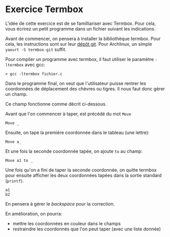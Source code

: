 # Exercice Termbox

L'idée de cette exercice est de se familliariser avec Termbox. Pour cela, vous écrirez un petit programme dans un fichier suivant les indications.

Avant de commencer, on pensera à installer la bibliothèque termbox. Pour cela, les instructions sont sur leur [dépôt git](https://github.com/nsf/termbox). Pour Archlinux, un simple `yaourt -S termbox-git` suffit.

Pour compiler un programme avec termbox, il faut utiliser le paramètre `-ltermbox` avec gcc:

```
> gcc -ltermbox fichier.c
```

Dans le programme final, on veut que l'utilisateur puisse rentrer les coordonnées de déplacement des chèvres ou tigres. Il nous faut donc gérer un champ.

Ce champ fonctionne comme décrit ci-dessous.

Avant que l'on commencer à taper, est précédé du mot `Move`

```
Move _
```

Ensuite, on tape la première coordonnée dans le tableau (une lettre):

```
Move a_
```

Et une fois la seconde coordonnée tapée, on ajoute `to` au champ:

```
Move a1 to _
```

Une fois qu'on a fini de taper la seconde coordonnée, on quitte termbox pour ensuite afficher les deux coordonnées tapées dans la sortie standard (`printf`).

```
a1
b2
```

En pensera à gérer le *backspace* pour la correction.

En amélioration, on pourra:

- mettre les coordonnées en couleur dans le champs
- restraindre les coordonnés que l'on peut taper (avec une liste donnée)
